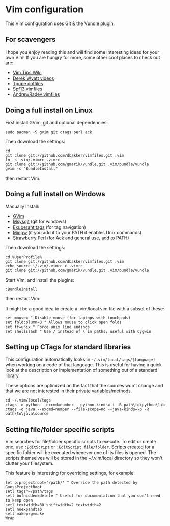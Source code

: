 # Vim configuration

This Vim configuration uses Git & the [Vundle plugin](https://github.com/gmarik/vundle).

## For scavengers

I hope you enjoy reading this and will find some interesting ideas for your own
Vim! If you are hungry for more, some other cool places to check out are:

  * [Vim Tips Wiki](http://vim.wikia.com/wiki/Vim_Tips_Wiki)
  * [Derek Wyatt videos](http://guessurl.appspot.com/?q=derek+wyatt+advanced+videos)
  * [Tpope dotfiles](https://github.com/tpope/tpope)
  * [Spf13 vimfiles](https://github.com/spf13/spf13-vim/)
  * [AndrewRadev vimfiles](https://github.com/AndrewRadev/Vimfiles)

## Doing a full install on Linux

First install GVim, git and optional dependencies:

    sudo pacman -S gvim git ctags perl ack

Then download the settings:

    cd
    git clone git://github.com/dbakker/vimfiles.git .vim
    ln -s .vim/.vimrc .vimrc
    git clone git://github.com/gmarik/vundle.git .vim/bundle/vundle
    gvim -c "BundleInstall"

then restart Vim.

## Doing a full install on Windows

Manually install:

  * [GVim](http://guessurl.appspot.com/?q=download+gvim)
  * [Msysgit](http://guessurl.appspot.com/?q=download+msysgit) (git for windows)
  * [Exuberant tags](http://guessurl.appspot.com/?q=download+exuberant+tags) (for tag navigation)
  * [Mingw](http://guessurl.appspot.com/?q=download+mingw) (if you add it to your PATH it enables Unix commands)
  * [Strawberry Perl](http://strawberryperl.com/) (for Ack and general use, add to PATH)

Then download the settings:

    cd %UserProfile%
    git clone git://github.com/dbakker/vimfiles.git .vim
    echo source ~/.vim/.vimrc > .vimrc
    git clone git://github.com/gmarik/vundle.git .vim/bundle/vundle

Start Vim, and install the plugins:

    :BundleInstall

then restart Vim.

It might be a good idea to create a .vim/local.vim file with a subset of these:

    set mouse= " Disable mouse (for laptops with touchpads)
    set foldcolumn=3 " Allows mouse to click open folds
    set ff=unix " Force unix line endings
    set shellslash " Use / instead of \ in paths; useful with Cygwin

## Setting up CTags for standard libraries
This configuration automatically looks in `~/.vim/local/tags/[language]` when
working on a code of that language. This is useful for having a quick look
at the description or implementation of something out of a standard library.

These options are optimized on the fact that the sources won't change and that
we are not interested in their private variables/methods.

    cd ~/.vim/local/tags
    ctags -o python --excmd=number --python-kinds=-i -R path\to\python\lib
    ctags -o java --excmd=number --file-scope=no --java-kinds=-p -R path\to\java\source

## Setting file/folder specific scripts
Vim searches for file/folder specific scripts to execute. To edit or create one, use
`:EditScript` or `:EditScript file/folder`. Scripts created for a specific folder will
be executed whenever one of its files is opened. The scripts themselves will be
stored in the ~/.vim/local directory so they won't clutter your filesystem.

This feature is interesting for overriding settings, for example:

    let b:projectroot='/path/' " Override the path detected by GuessProjectRoot
    setl tags^=/path/tags
    setl bufhidden=delete " Useful for documentation that you don't need to keep open
    setl textwidth=80 shiftwidth=2 textwidth=2
    setl noexpandtab
    setl makeprg=make
    Wrap

